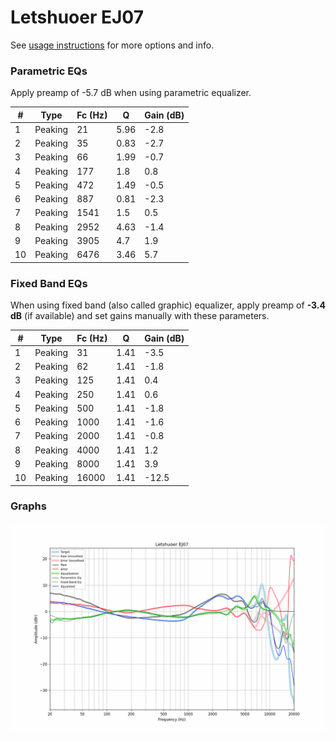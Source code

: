 # Letshuoer EJ07
See [usage instructions](https://github.com/jaakkopasanen/AutoEq#usage) for more options and info.

### Parametric EQs
Apply preamp of -5.7 dB when using parametric equalizer.

|   # | Type    |   Fc (Hz) |    Q |   Gain (dB) |
|-----|---------|-----------|------|-------------|
|   1 | Peaking |        21 | 5.96 |        -2.8 |
|   2 | Peaking |        35 | 0.83 |        -2.7 |
|   3 | Peaking |        66 | 1.99 |        -0.7 |
|   4 | Peaking |       177 | 1.8  |         0.8 |
|   5 | Peaking |       472 | 1.49 |        -0.5 |
|   6 | Peaking |       887 | 0.81 |        -2.3 |
|   7 | Peaking |      1541 | 1.5  |         0.5 |
|   8 | Peaking |      2952 | 4.63 |        -1.4 |
|   9 | Peaking |      3905 | 4.7  |         1.9 |
|  10 | Peaking |      6476 | 3.46 |         5.7 |

### Fixed Band EQs
When using fixed band (also called graphic) equalizer, apply preamp of **-3.4 dB** (if available) and set gains manually with these parameters.

|   # | Type    |   Fc (Hz) |    Q |   Gain (dB) |
|-----|---------|-----------|------|-------------|
|   1 | Peaking |        31 | 1.41 |        -3.5 |
|   2 | Peaking |        62 | 1.41 |        -1.8 |
|   3 | Peaking |       125 | 1.41 |         0.4 |
|   4 | Peaking |       250 | 1.41 |         0.6 |
|   5 | Peaking |       500 | 1.41 |        -1.8 |
|   6 | Peaking |      1000 | 1.41 |        -1.6 |
|   7 | Peaking |      2000 | 1.41 |        -0.8 |
|   8 | Peaking |      4000 | 1.41 |         1.2 |
|   9 | Peaking |      8000 | 1.41 |         3.9 |
|  10 | Peaking |     16000 | 1.41 |       -12.5 |

### Graphs
![](./Letshuoer%20EJ07.png)
